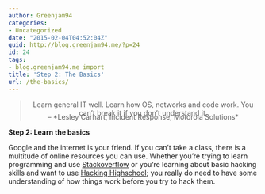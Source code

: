 ```yaml
---
author: Greenjam94
categories:
- Uncategorized
date: "2015-02-04T04:52:04Z"
guid: http://blog.greenjam94.me/?p=24
id: 24
tags:
- blog.greenjam94.me import
title: 'Step 2: The Basics'
url: /the-basics/
---
```


> <div class="post_title medium" style="text-align: center; height: 25px;"><span class="quote">Learn general IT well. Learn how OS, networks and code work. You can’t break it if you don’t understand it.  
> </span></div><div class="post_body" style="text-align: center;">– *Lesley Carhart, Incident Response, Motorola Solutions*</div>

**Step 2: Learn the basics**

Google and the internet is your friend. If you can’t take a class, there is a multitude of online resources you can use. Whether you’re trying to learn programming and use [Stackoverflow](http://www.stackoverflow.com/ "Stack Overflow") or you’re learning about basic hacking skills and want to use [Hacking Highschool](http://www.hackinghighschool.org/ "Hacking Highschool"); you really do need to have some understanding of how things work before you try to hack them.